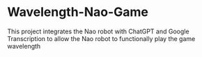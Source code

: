 # Wavelength-Nao-Game
This project integrates the Nao robot with ChatGPT and Google Transcription to allow the Nao robot to functionally play the game wavelength
